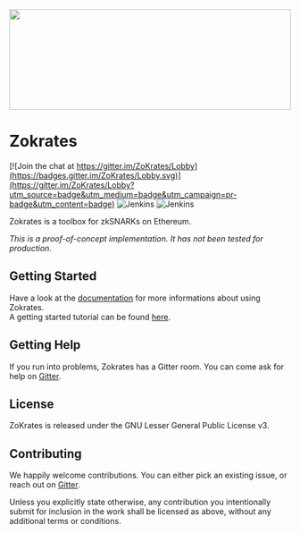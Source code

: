 
<img src="http://www.redaktion.tu-berlin.de/fileadmin/fg308/icons/projekte/logos/ZoKrates_logo.svg" width="100%" height="180">

# Zokrates

[![Join the chat at https://gitter.im/ZoKrates/Lobby](https://badges.gitter.im/ZoKrates/Lobby.svg)](https://gitter.im/ZoKrates/Lobby?utm_source=badge&utm_medium=badge&utm_campaign=pr-badge&utm_content=badge)
![Jenkins](https://img.shields.io/jenkins/s/https/jenkins.kyroy.com/job/ZoKrates/job/master.svg?label=master)
![Jenkins](https://img.shields.io/jenkins/s/https/jenkins.kyroy.com/job/ZoKrates/job/develop.svg?label=develop)


Zokrates is a toolbox for zkSNARKs on Ethereum.

_This is a proof-of-concept implementation. It has not been tested for production._

## Getting Started

Have a look at the [documentation](https://zokrates.github.io/) for more informations about using Zokrates.  
A getting started tutorial can be found [here](https://zokrates.github.io/sha256example.html).

## Getting Help

If you run into problems, Zokrates has a Gitter room. You can come ask for help on [Gitter](https://gitter.im/ZoKrates/Lobby).

## License

ZoKrates is released under the GNU Lesser General Public License v3.

## Contributing

We happily welcome contributions. You can either pick an existing issue, or reach out on [Gitter](https://gitter.im/ZoKrates/Lobby).

Unless you explicitly state otherwise, any contribution you intentionally submit for inclusion in the work shall be licensed as above, without any additional terms or conditions.

